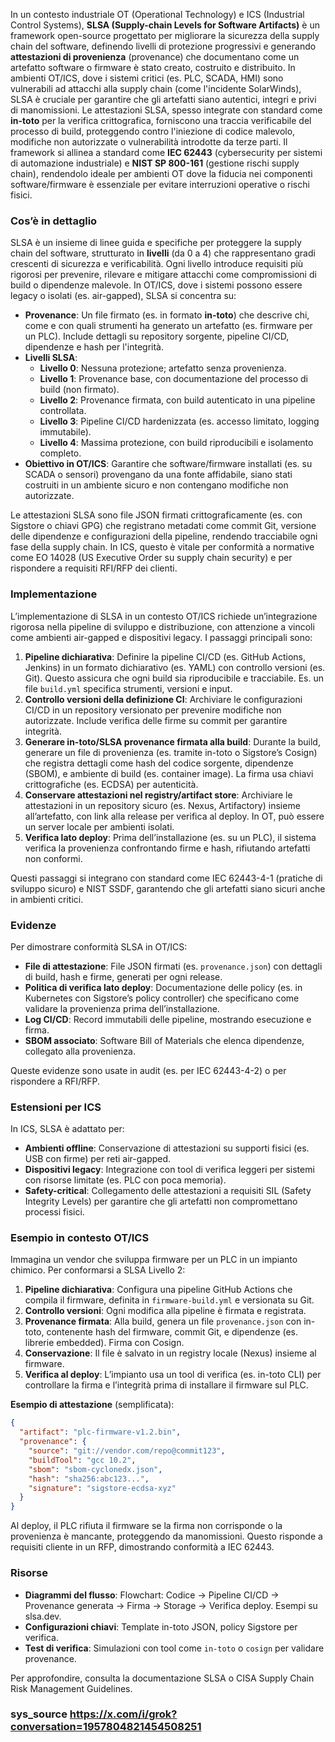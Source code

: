 In un contesto industriale OT (Operational Technology) e ICS (Industrial Control Systems), **SLSA (Supply-chain Levels for Software Artifacts)** è un framework open-source progettato per migliorare la sicurezza della supply chain del software, definendo livelli di protezione progressivi e generando **attestazioni di provenienza** (provenance) che documentano come un artefatto software o firmware è stato creato, costruito e distribuito. In ambienti OT/ICS, dove i sistemi critici (es. PLC, SCADA, HMI) sono vulnerabili ad attacchi alla supply chain (come l'incidente SolarWinds), SLSA è cruciale per garantire che gli artefatti siano autentici, integri e privi di manomissioni. Le attestazioni SLSA, spesso integrate con standard come **in-toto** per la verifica crittografica, forniscono una traccia verificabile del processo di build, proteggendo contro l'iniezione di codice malevolo, modifiche non autorizzate o vulnerabilità introdotte da terze parti. Il framework si allinea a standard come **IEC 62443** (cybersecurity per sistemi di automazione industriale) e **NIST SP 800-161** (gestione rischi supply chain), rendendolo ideale per ambienti OT dove la fiducia nei componenti software/firmware è essenziale per evitare interruzioni operative o rischi fisici.

### Cos’è in dettaglio
SLSA è un insieme di linee guida e specifiche per proteggere la supply chain del software, strutturato in **livelli** (da 0 a 4) che rappresentano gradi crescenti di sicurezza e verificabilità. Ogni livello introduce requisiti più rigorosi per prevenire, rilevare e mitigare attacchi come compromissioni di build o dipendenze malevole. In OT/ICS, dove i sistemi possono essere legacy o isolati (es. air-gapped), SLSA si concentra su:

- **Provenance**: Un file firmato (es. in formato **in-toto**) che descrive chi, come e con quali strumenti ha generato un artefatto (es. firmware per un PLC). Include dettagli su repository sorgente, pipeline CI/CD, dipendenze e hash per l'integrità.
- **Livelli SLSA**:
  - **Livello 0**: Nessuna protezione; artefatto senza provenienza.
  - **Livello 1**: Provenance base, con documentazione del processo di build (non firmato).
  - **Livello 2**: Provenance firmata, con build autenticato in una pipeline controllata.
  - **Livello 3**: Pipeline CI/CD hardenizzata (es. accesso limitato, logging immutabile).
  - **Livello 4**: Massima protezione, con build riproducibili e isolamento completo.
- **Obiettivo in OT/ICS**: Garantire che software/firmware installati (es. su SCADA o sensori) provengano da una fonte affidabile, siano stati costruiti in un ambiente sicuro e non contengano modifiche non autorizzate.

Le attestazioni SLSA sono file JSON firmati crittograficamente (es. con Sigstore o chiavi GPG) che registrano metadati come commit Git, versione delle dipendenze e configurazioni della pipeline, rendendo tracciabile ogni fase della supply chain. In ICS, questo è vitale per conformità a normative come EO 14028 (US Executive Order su supply chain security) e per rispondere a requisiti RFI/RFP dei clienti.

### Implementazione
L’implementazione di SLSA in un contesto OT/ICS richiede un’integrazione rigorosa nella pipeline di sviluppo e distribuzione, con attenzione a vincoli come ambienti air-gapped e dispositivi legacy. I passaggi principali sono:

1. **Pipeline dichiarativa**: Definire la pipeline CI/CD (es. GitHub Actions, Jenkins) in un formato dichiarativo (es. YAML) con controllo versioni (es. Git). Questo assicura che ogni build sia riproducibile e tracciabile. Es. un file `build.yml` specifica strumenti, versioni e input.
2. **Controllo versioni della definizione CI**: Archiviare le configurazioni CI/CD in un repository versionato per prevenire modifiche non autorizzate. Include verifica delle firme su commit per garantire integrità.
3. **Generare in-toto/SLSA provenance firmata alla build**: Durante la build, generare un file di provenienza (es. tramite in-toto o Sigstore’s Cosign) che registra dettagli come hash del codice sorgente, dipendenze (SBOM), e ambiente di build (es. container image). La firma usa chiavi crittografiche (es. ECDSA) per autenticità.
4. **Conservare attestazioni nel registry/artifact store**: Archiviare le attestazioni in un repository sicuro (es. Nexus, Artifactory) insieme all’artefatto, con link alla release per verifica al deploy. In OT, può essere un server locale per ambienti isolati.
5. **Verifica lato deploy**: Prima dell’installazione (es. su un PLC), il sistema verifica la provenienza confrontando firme e hash, rifiutando artefatti non conformi.

Questi passaggi si integrano con standard come IEC 62443-4-1 (pratiche di sviluppo sicuro) e NIST SSDF, garantendo che gli artefatti siano sicuri anche in ambienti critici.

### Evidenze
Per dimostrare conformità SLSA in OT/ICS:
- **File di attestazione**: File JSON firmati (es. `provenance.json`) con dettagli di build, hash e firme, generati per ogni release.
- **Politica di verifica lato deploy**: Documentazione delle policy (es. in Kubernetes con Sigstore’s policy controller) che specificano come validare la provenienza prima dell’installazione.
- **Log CI/CD**: Record immutabili delle pipeline, mostrando esecuzione e firma.
- **SBOM associato**: Software Bill of Materials che elenca dipendenze, collegato alla provenienza.

Queste evidenze sono usate in audit (es. per IEC 62443-4-2) o per rispondere a RFI/RFP.

### Estensioni per ICS
In ICS, SLSA è adattato per:
- **Ambienti offline**: Conservazione di attestazioni su supporti fisici (es. USB con firme) per reti air-gapped.
- **Dispositivi legacy**: Integrazione con tool di verifica leggeri per sistemi con risorse limitate (es. PLC con poca memoria).
- **Safety-critical**: Collegamento delle attestazioni a requisiti SIL (Safety Integrity Levels) per garantire che gli artefatti non compromettano processi fisici.

### Esempio in contesto OT/ICS
Immagina un vendor che sviluppa firmware per un PLC in un impianto chimico. Per conformarsi a SLSA Livello 2:
1. **Pipeline dichiarativa**: Configura una pipeline GitHub Actions che compila il firmware, definita in `firmware-build.yml` e versionata su Git.
2. **Controllo versioni**: Ogni modifica alla pipeline è firmata e registrata.
3. **Provenance firmata**: Alla build, genera un file `provenance.json` con in-toto, contenente hash del firmware, commit Git, e dipendenze (es. librerie embedded). Firma con Cosign.
4. **Conservazione**: Il file è salvato in un registry locale (Nexus) insieme al firmware.
5. **Verifica al deploy**: L’impianto usa un tool di verifica (es. in-toto CLI) per controllare la firma e l’integrità prima di installare il firmware sul PLC.

**Esempio di attestazione** (semplificata):
```json
{
  "artifact": "plc-firmware-v1.2.bin",
  "provenance": {
    "source": "git://vendor.com/repo@commit123",
    "buildTool": "gcc 10.2",
    "sbom": "sbom-cyclonedx.json",
    "hash": "sha256:abc123...",
    "signature": "sigstore-ecdsa-xyz"
  }
}
```
Al deploy, il PLC rifiuta il firmware se la firma non corrisponde o la provenienza è mancante, proteggendo da manomissioni. Questo risponde a requisiti cliente in un RFP, dimostrando conformità a IEC 62443.

### Risorse
- **Diagrammi del flusso**: Flowchart: Codice → Pipeline CI/CD → Provenance generata → Firma → Storage → Verifica deploy. Esempi su slsa.dev.
- **Configurazioni chiavi**: Template in-toto JSON, policy Sigstore per verifica.
- **Test di verifica**: Simulazioni con tool come `in-toto` o `cosign` per validare provenance.

Per approfondire, consulta la documentazione SLSA o CISA Supply Chain Risk Management Guidelines.

### sys_source https://x.com/i/grok?conversation=1957804821454508251